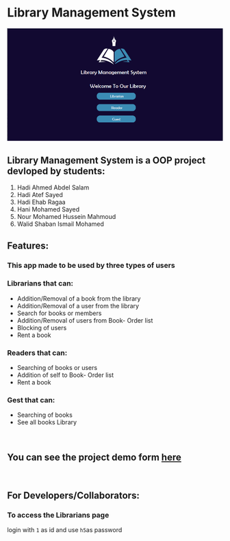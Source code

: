 # Library Management System
![Banner](https://github.com/HadyAhmed00/Library_Management_System/blob/master/h0.png)

## Library Management System is a OOP project devloped by students:
1. Hadi Ahmed Abdel Salam
2. Hadi Atef Sayed
3. Hadi Ehab Ragaa
4. Hani Mohamed Sayed
5. Nour Mohamed Hussein Mahmoud
6. Walid Shaban Ismail Mohamed

## Features:
### This app made to be used by three types of users 
### Librarians that can:
* Addition/Removal of a book from the library
* Addition/Removal of a user from the library
* Search for books or members
* Addition/Removal of users from Book- Order list
* Blocking of users
* Rent a book
### Readers that can:
* Searching of books or users
* Addition of self to Book- Order list
* Rent a book
### Gest that can:
 * Searching of books
 * See all books Library

<br>

## You can see the project demo form [here](https://drive.google.com/file/d/1YfFQgAv3vlrz8Wxaci3q08OkjGNSKgx8/view?usp=sharing)

<br>


## For Developers/Collaborators:
### To access the Librarians page
login with `1` as id and use `h5`as password

